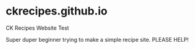 # ckrecipes.github.io
CK Recipes Website Test


Super duper beginner trying to make a simple recipe site. PLEASE HELP!
